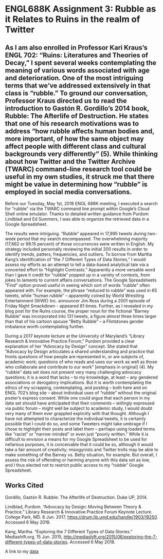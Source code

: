 # ENGL688K Assignment 3: Rubble as it Relates to Ruins in the realm of Twitter

## As I am also enrolled in Professor Kari Kraus’s ENGL 702: “Ruins: Literatures and Theories of Decay,” I spent several weeks contemplating the meaning of various words associated with age and deterioration.  One of the most intriguing terms that we’ve addressed extensively in that class is “rubble.”  To ground our conversation, Professor Kraus directed us to read the introduction to Gastón R. Gordillo’s 2014 book, Rubble: The Afterlife of Destruction.  He states that one of his research motivations was to address “how rubble affects human bodies and, more important, of how the same object may affect people with different class and cultural backgrounds very differently” (5).  While thinking about how Twitter and the Twitter Archive (TWARC) command-line research tool could be useful in my own studies, it struck me that there might be value in determining how “rubble” is employed in social media conversations. 

Before our Tuesday, May 1st, 2018 ENGL 688K meeting, I executed a search for “rubble” via the TWARC command line prompt within Google’s Cloud Shell online emulator.  Thanks to detailed written guidance from Purdom Lindblad and Ed Summers, I was able to organize the retrieved data in a Google Spreadsheet. 

The results were intriguing.  “Rubble” appeared in 17,995 tweets during two-week period that my search encompassed.  The overwhelming majority (17,662 or 98.15 percent) of those occurrences were written in English.  My strategy included personally reviewing the initial 200 results in order to identify trends, patters, frequencies, and outliers.  To borrow from Martha Kang’s identification of “the 7 Different Types of Data Stories,” I would assess my efforts as an attempt to tell a data-based analytical tale via a concerted effort to “Highlight Contrasts.”  Apparently a more versatile word than I gave it credit for “rubble” popped up in a variety of contexts, from jokes to laments to current affairs conversations.  The Google Spreadsheets “Find” option proved useful in seeing which sort of words “rubble” often appeared with.  For example, the phrase “reduced to rubble” was used in 65 tweets, while “human rubble” – apparently coined by World Wrestling Entertainment (WWE) Inc. announcer Jim Ross during a 2001 episode of Friday Night Smackdown -  appeared 81 times.  Further, as I revealed in my blog post for the Ruins course, the proper noun for the fictional “Barney Rubble” was incorporated into 131 tweets, a figure almost three times larger than that of his cartoon spouse “Betty Rubble” – a Flintstones gender imbalance worth contemplating further.  

During a 2017 keynote lecture at the University of Maryland’s “Library Research & Innovative Practice Forum,” Purdom provided a clear explanation of her “Advocacy by Design” concept.  She stated that “Advocacy by Design articulates a shared understanding and practice that fronts questions of how people are represented in, or are subjects of, academic work; questions of who reads and uses our work as well as those who collaborate and contribute to our work” [emphasis in original] (4).  My “rubble” data set does not present very many challenging advocacy questions; it is a word that lacks – to my knowledge, at least – any gendered associations or derogatory implications.  But it is worth contemplating the ethics of my scrapping, contemplating, and posting – both here and on ENGL 702’s blog site – about individual uses of “rubble” without the original poster’s express consent.  While one could argue that each person in my data set should have anticipated that their comments – willingly expressed via public forum – might well be subject to academic study, I would doubt very many of them ever grappled explicitly with that thought.  Although I have not attempted to characterize the individual tweets, it is certainly possible that I could do so, and some Tweeters might take umbrage if I chose to highlight their posts and label them – perhaps using loaded terms like “racist” or “narrow-minded” or even just “poorly written.”  While it is difficult to envision a means for my Google Spreadsheet to be used for nefarious purposes, it is conceivable that it could be so, although it would take a fair amount of creativity; misogynists and Twitter trolls may be able to make something of the Barney vs. Betty situation, for example.  But overall, I assess the risk of offending or harming anyone with this data set as low, and I thus elected not to restrict public access to my “rubble” Google Spreadsheet.


## Works Cited
Gordillo, Gastón R. Rubble: The Afterlife of Destruction.  Duke UP, 2014.

Lindblad, Purdom. “Advocacy by Design: Moving Between Theory & Practice.” Library Research & Innovative Practice Forum Keynote Lecture. College Park, MD. 8 Jun. 2017, https://drum.lib.umd.edu/handle/1903/19250. Accessed 6 May 2018. 

Kang, Martha. “Exploring the 7 Different Types of Data Stories.” Mediashift.org, 15 Jun. 2015, http://mediashift.org/2015/06/exploring-the-7-different-types-of-data-stories. Accessed 6 May 2018. 

A link to my [data](https://github.com/umd-mith/datastory/raw/master/data/dh.csv)



